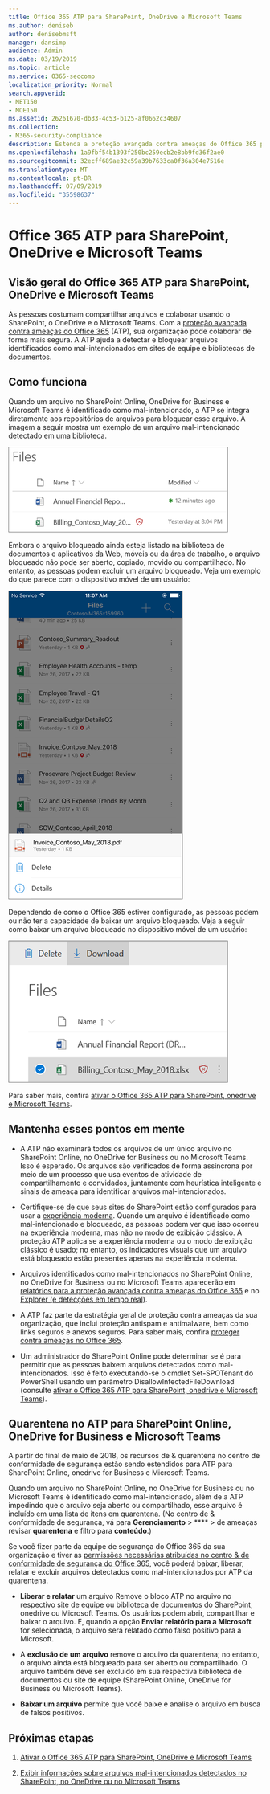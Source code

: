 ```yaml
---
title: Office 365 ATP para SharePoint, OneDrive e Microsoft Teams
ms.author: deniseb
author: denisebmsft
manager: dansimp
audience: Admin
ms.date: 03/19/2019
ms.topic: article
ms.service: O365-seccomp
localization_priority: Normal
search.appverid:
- MET150
- MOE150
ms.assetid: 26261670-db33-4c53-b125-af0662c34607
ms.collection:
- M365-security-compliance
description: Estenda a proteção avançada contra ameaças do Office 365 para arquivos no SharePoint Online, OneDrive for Business e Microsoft Teams para permitir a colaboração mais segura para sua organização.
ms.openlocfilehash: 1a9fbf54b1393f250bc259ecb2e8bb9fd36f2ae0
ms.sourcegitcommit: 32ecff689ae32c59a39b7633ca0f36a304e7516e
ms.translationtype: MT
ms.contentlocale: pt-BR
ms.lasthandoff: 07/09/2019
ms.locfileid: "35598637"
---
```

# <a name="office-365-atp-for-sharepoint-onedrive-and-microsoft-teams"></a>Office 365 ATP para SharePoint, OneDrive e Microsoft Teams

## <a name="overview-of-office-365-atp-for-sharepoint-onedrive-and-microsoft-teams"></a>Visão geral do Office 365 ATP para SharePoint, OneDrive e Microsoft Teams

As pessoas costumam compartilhar arquivos e colaborar usando o SharePoint, o OneDrive e o Microsoft Teams. Com a [proteção avançada contra ameaças do Office 365](office-365-atp.md) (ATP), sua organização pode colaborar de forma mais segura. A ATP ajuda a detectar e bloquear arquivos identificados como mal-intencionados em sites de equipe e bibliotecas de documentos.  
  
## <a name="how-it-works"></a>Como funciona

Quando um arquivo no SharePoint Online, OneDrive for Business e Microsoft Teams é identificado como mal-intencionado, a ATP se integra diretamente aos repositórios de arquivos para bloquear esse arquivo. A imagem a seguir mostra um exemplo de um arquivo mal-intencionado detectado em uma biblioteca.
  
[![Arquivos no OneDrive for Business com um detectado como mal-intencionado](media/2bba71cc-7ad1-4799-8b9d-d56f923db3a7.png)](https://support.office.com/article/01e902ad-a903-4e0f-b093-1e1ac0c37ad2)
  
Embora o arquivo bloqueado ainda esteja listado na biblioteca de documentos e aplicativos da Web, móveis ou da área de trabalho, o arquivo bloqueado não pode ser aberto, copiado, movido ou compartilhado. No entanto, as pessoas podem excluir um arquivo bloqueado. Veja um exemplo do que parece com o dispositivo móvel de um usuário:
  
[![Excluir um arquivo bloqueado do OneDrive for Business do aplicativo móvel do OneDrive](media/cb1c1705-fd0a-45b8-9a26-c22503011d54.png)](https://support.office.com/article/01e902ad-a903-4e0f-b093-1e1ac0c37ad2)
  
Dependendo de como o Office 365 estiver configurado, as pessoas podem ou não ter a capacidade de baixar um arquivo bloqueado. Veja a seguir como baixar um arquivo bloqueado no dispositivo móvel de um usuário:
  
[![Baixar um arquivo bloqueado no OneDrive for Business](media/be288a82-bdd8-4371-93d8-1783db3b61bc.png)](https://support.office.com/article/01e902ad-a903-4e0f-b093-1e1ac0c37ad2)
  
Para saber mais, confira [ativar o Office 365 ATP para SharePoint, onedrive e Microsoft Teams](turn-on-atp-for-spo-odb-and-teams.md).
  
## <a name="keep-these-points-in-mind"></a>Mantenha esses pontos em mente

- A ATP não examinará todos os arquivos de um único arquivo no SharePoint Online, no OneDrive for Business ou no Microsoft Teams. Isso é esperado. Os arquivos são verificados de forma assíncrona por meio de um processo que usa eventos de atividade de compartilhamento e convidados, juntamente com heurística inteligente e sinais de ameaça para identificar arquivos mal-intencionados.

- Certifique-se de que seus sites do SharePoint estão configurados para usar a [experiência moderna](https://docs.microsoft.com/sharepoint/guide-to-sharepoint-modern-experience). Quando um arquivo é identificado como mal-intencionado e bloqueado, as pessoas podem ver que isso ocorreu na experiência moderna, mas não no modo de exibição clássico. A proteção ATP aplica se a experiência moderna ou o modo de exibição clássico é usado; no entanto, os indicadores visuais que um arquivo está bloqueado estão presentes apenas na experiência moderna.
    
- Arquivos identificados como mal-intencionados no SharePoint Online, no OneDrive for Business ou no Microsoft Teams aparecerão em [relatórios para a proteção avançada contra ameaças do Office 365](view-reports-for-atp.md) e no [Explorer (e detecções em tempo real)](threat-explorer.md).
    
- A ATP faz parte da estratégia geral de proteção contra ameaças da sua organização, que inclui proteção antispam e antimalware, bem como links seguros e anexos seguros. Para saber mais, confira [proteger contra ameaças no Office 365](protect-against-threats.md).
    
- Um administrador do SharePoint Online pode determinar se é para permitir que as pessoas baixem arquivos detectados como mal-intencionados. Isso é feito executando-se o cmdlet Set-SPOTenant do PowerShell usando um parâmetro DisallowInfectedFileDownload (consulte [ativar o Office 365 ATP para SharePoint, onedrive e Microsoft Teams](turn-on-atp-for-spo-odb-and-teams.md)).
    
## <a name="quarantine-in-atp-for-sharepoint-online-onedrive-for-business-and-microsoft-teams"></a>Quarentena no ATP para SharePoint Online, OneDrive for Business e Microsoft Teams

 A partir do final de maio [](quarantine-email-messages.md) de 2018, os recursos de &amp; quarentena no centro de conformidade de segurança estão sendo estendidos para ATP para SharePoint Online, onedrive for Business e Microsoft Teams.
  
Quando um arquivo no SharePoint Online, no OneDrive for Business ou no Microsoft Teams é identificado como mal-intencionado, além de a ATP impedindo que o arquivo seja aberto ou compartilhado, esse arquivo é incluído em uma lista de itens em quarentena. (No centro de &amp; conformidade de segurança, vá para **Gerenciamento** \> **** \> de ameaças revisar **quarentena** e filtro para **conteúdo**.) 
  
Se você fizer parte da equipe de segurança do Office 365 da sua organização e tiver as [permissões necessárias atribuídas no centro &amp; de conformidade de segurança do Office 365](permissions-in-the-security-and-compliance-center.md), você poderá baixar, liberar, relatar e excluir arquivos detectados como mal-intencionados por ATP da quarentena.
  
- **Liberar e relatar** um arquivo Remove o bloco ATP no arquivo no respectivo site de equipe ou biblioteca de documentos do SharePoint, onedrive ou Microsoft Teams. Os usuários podem abrir, compartilhar e baixar o arquivo. E, quando a opção **Enviar relatório para a Microsoft** for selecionada, o arquivo será relatado como falso positivo para a Microsoft. 
    
- A **exclusão de um arquivo** remove o arquivo da quarentena; no entanto, o arquivo ainda está bloqueado para ser aberto ou compartilhado. O arquivo também deve ser excluído em sua respectiva biblioteca de documentos ou site de equipe (SharePoint Online, OneDrive for Business ou Microsoft Teams). 
    
- **Baixar um arquivo** permite que você baixe e analise o arquivo em busca de falsos positivos. 
    
## <a name="next-steps"></a>Próximas etapas

1. [Ativar o Office 365 ATP para SharePoint, OneDrive e Microsoft Teams](turn-on-atp-for-spo-odb-and-teams.md)
    
2. [Exibir informações sobre arquivos mal-intencionados detectados no SharePoint, no OneDrive ou no Microsoft Teams](malicious-files-detected-in-spo-odb-or-teams.md)
    
